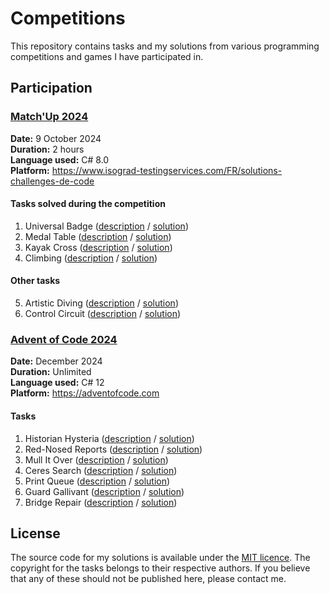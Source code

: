 # Competitions

This repository contains tasks and my solutions from various programming competitions and games I have participated in.

## Participation

### [Match'Up 2024](https://le-matchup.com/)

**Date:** 9 October 2024  
**Duration:** 2 hours  
**Language used:** C# 8.0  
**Platform:** https://www.isograd-testingservices.com/FR/solutions-challenges-de-code

#### Tasks solved during the competition

1. Universal Badge ([description](Match'Up%202024/1.%20Universal%20Badge.md) / [solution](Match'Up%202024/1.%20Universal%20Badge.cs))
2. Medal Table ([description](Match'Up%202024/2.%20Medal%20Table.md) / [solution](Match'Up%202024/2.%20Medal%20Table.cs))
3. Kayak Cross ([description](Match'Up%202024/3.%20Kayak%20Cross.md) / [solution](Match'Up%202024/3.%20Kayak%20Cross.cs))
4. Climbing ([description](Match'Up%202024/4.%20Climbing.md) / [solution](Match'Up%202024/4.%20Climbing.cs))

#### Other tasks

5. Artistic Diving ([description](Match'Up%202024/5.%20Artistic%20Diving.md) / [solution](Match'Up%202024/5.%20Artistic%20Diving.cs))
6. Control Circuit ([description](Match'Up%202024/6.%20Control%20Circuit.md) / [solution](Match'Up%202024/6.%20Control%20Circuit.cs))

### [Advent of Code 2024](https://adventofcode.com/2024)

**Date:** December 2024  
**Duration:** Unlimited  
**Language used:** C# 12  
**Platform:** https://adventofcode.com

#### Tasks

1. Historian Hysteria ([description](https://adventofcode.com/2024/day/1) / [solution](Advent%20of%20Code%202024/01.%20Historian%20Hysteria.cs))
2. Red-Nosed Reports ([description](https://adventofcode.com/2024/day/2) / [solution](Advent%20of%20Code%202024/02.%20Red-Nosed%20Reports.cs))
3. Mull It Over ([description](https://adventofcode.com/2024/day/3) / [solution](Advent%20of%20Code%202024/03.%20Mull%20It%20Over.cs))
4. Ceres Search ([description](https://adventofcode.com/2024/day/4) / [solution](Advent%20of%20Code%202024/04.%20Ceres%20Search.cs))
5. Print Queue ([description](https://adventofcode.com/2024/day/5) / [solution](Advent%20of%20Code%202024/05.%20Print%20Queue.cs))
6. Guard Gallivant ([description](https://adventofcode.com/2024/day/6) / [solution](Advent%20of%20Code%202024/06.%20Guard%20Gallivant.cs))
7. Bridge Repair ([description](https://adventofcode.com/2024/day/7) / [solution](Advent%20of%20Code%202024/07.%20Bridge%20Repair.cs))

## License

The source code for my solutions is available under the [MIT licence](LICENSE.txt). The copyright for the tasks belongs to their respective authors. If you believe that any of these should not be published here, please contact me.
